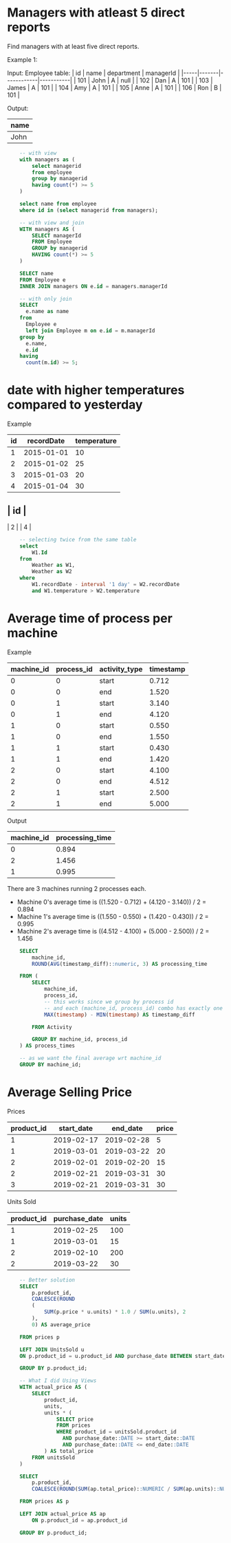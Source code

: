 # Managers with atleast 5 direct reports

Find managers with at least five direct reports.

Example 1:

Input: 
Employee table:
| id  | name  | department | managerId |
|-----|-------|------------|-----------|
| 101 | John  | A          | null      |
| 102 | Dan   | A          | 101       |
| 103 | James | A          | 101       |
| 104 | Amy   | A          | 101       |
| 105 | Anne  | A          | 101       |
| 106 | Ron   | B          | 101       |

Output: 

| name |
|------|
| John |


```sql
    -- with view
    with managers as (
        select managerid
        from employee
        group by managerid
        having count(*) >= 5
    )

    select name from employee 
    where id in (select managerid from managers);

    -- with view and join
    WITH managers AS (
        SELECT managerId
        FROM Employee
        GROUP by managerid
        HAVING count(*) >= 5
    )

    SELECT name 
    FROM Employee e
    INNER JOIN managers ON e.id = managers.managerId 

    -- with only join
    SELECT 
      e.name as name 
    from 
      Employee e 
      left join Employee m on e.id = m.managerId 
    group by 
      e.name, 
      e.id 
    having 
      count(m.id) >= 5;
```

# date with higher temperatures compared to yesterday

Example

| id | recordDate | temperature |
| -- | ---------- | ----------- |
| 1  | 2015-01-01 | 10          |
| 2  | 2015-01-02 | 25          |
| 3  | 2015-01-03 | 20          |
| 4  | 2015-01-04 | 30          |


| id |
------
| 2  |
| 4  |


```sql
    -- selecting twice from the same table
    select 
        W1.Id 
    from 
        Weather as W1, 
        Weather as W2 
    where 
        W1.recordDate - interval '1 day' = W2.recordDate 
        and W1.temperature > W2.temperature
```

# Average time of process per machine

Example 

| machine_id | process_id | activity_type | timestamp |
| ---------- | ---------- | ------------- | --------- |
| 0          | 0          | start         | 0.712     |
| 0          | 0          | end           | 1.520     |
| 0          | 1          | start         | 3.140     |
| 0          | 1          | end           | 4.120     |
| 1          | 0          | start         | 0.550     |
| 1          | 0          | end           | 1.550     |
| 1          | 1          | start         | 0.430     |
| 1          | 1          | end           | 1.420     |
| 2          | 0          | start         | 4.100     |
| 2          | 0          | end           | 4.512     |
| 2          | 1          | start         | 2.500     |
| 2          | 1          | end           | 5.000     |

Output

| machine_id | processing_time |
| ---------- | --------------- |
| 0          | 0.894           |
| 2          | 1.456           |
| 1          | 0.995           |

There are 3 machines running 2 processes each.
- Machine 0's average time is ((1.520 - 0.712) + (4.120 - 3.140)) / 2 = 0.894
- Machine 1's average time is ((1.550 - 0.550) + (1.420 - 0.430)) / 2 = 0.995
- Machine 2's average time is ((4.512 - 4.100) + (5.000 - 2.500)) / 2 = 1.456

```sql
    SELECT 
        machine_id,
        ROUND(AVG(timestamp_diff)::numeric, 3) AS processing_time

    FROM (
        SELECT 
            machine_id,
            process_id,
            -- this works since we group by process id 
            -- and each (machine_id, process_id) combo has exactly one stop time and exactly one start time
            MAX(timestamp) - MIN(timestamp) AS timestamp_diff

        FROM Activity

        GROUP BY machine_id, process_id
    ) AS process_times

    -- as we want the final average wrt machine_id
    GROUP BY machine_id;
```

# Average Selling Price

Prices 

| product_id | start_date | end_date   | price |
| ---------- | ---------- | ---------- | ----- |
| 1          | 2019-02-17 | 2019-02-28 | 5     |
| 1          | 2019-03-01 | 2019-03-22 | 20    |
| 2          | 2019-02-01 | 2019-02-20 | 15    |
| 2          | 2019-02-21 | 2019-03-31 | 30    |
| 3          | 2019-02-21 | 2019-03-31 | 30    |

Units Sold

| product_id | purchase_date | units |
| ---------- | ------------- | ----- |
| 1          | 2019-02-25    | 100   |
| 1          | 2019-03-01    | 15    |
| 2          | 2019-02-10    | 200   |
| 2          | 2019-03-22    | 30    |

```sql
    -- Better solution
    SELECT 
        p.product_id, 
        COALESCE(ROUND
        (
            SUM(p.price * u.units) * 1.0 / SUM(u.units), 2
        ), 
        0) AS average_price

    FROM prices p

    LEFT JOIN UnitsSold u
    ON p.product_id = u.product_id AND purchase_date BETWEEN start_date AND end_date

    GROUP BY p.product_id;

    -- What I did Using Views
    WITH actual_price AS (
        SELECT 
            product_id, 
            units,
            units * (
                SELECT price 
                FROM prices 
                WHERE product_id = unitsSold.product_id 
                  AND purchase_date::DATE >= start_date::DATE 
                  AND purchase_date::DATE <= end_date::DATE
            ) AS total_price
        FROM unitsSold
    )

    SELECT 
        p.product_id, 
        COALESCE(ROUND(SUM(ap.total_price)::NUMERIC / SUM(ap.units)::NUMERIC, 2), 0) AS average_price 

    FROM prices AS p 

    LEFT JOIN actual_price AS ap
        ON p.product_id = ap.product_id

    GROUP BY p.product_id;

```


